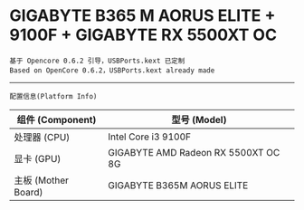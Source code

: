 GIGABYTE B365 M AORUS ELITE + 9100F + GIGABYTE RX 5500XT OC
====
    基于 Opencore 0.6.2 引导，USBPorts.kext 已定制
    Based on OpenCore 0.6.2，USBPorts.kext already made
---
    配置信息(Platform Info)
| 组件 (Component)    | 型号 (Model)               |
| ------------------- | -------------------------- |
| 处理器 (CPU)        | Intel Core i3 9100F        |
| 显卡 (GPU)          | GIGABYTE AMD Radeon RX 5500XT OC 8G |
| 主板 (Mother Board) | GIGABYTE B365M AORUS ELITE |
